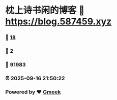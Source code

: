 # 枕上诗书闲的博客 :link: https://blog.587459.xyz 
### :page_facing_up: [18](https://blog.587459.xyz/tag.html) 
### :speech_balloon: 2 
### :hibiscus: 91983 
### :alarm_clock: 2025-09-16 21:50:22 
### Powered by :heart: [Gmeek](https://github.com/Meekdai/Gmeek)
